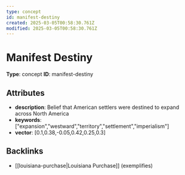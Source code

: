 ```yaml
---
type: concept
id: manifest-destiny
created: 2025-03-05T00:58:30.761Z
modified: 2025-03-05T00:58:30.761Z
---
```


# Manifest Destiny

**Type**: concept
**ID**: manifest-destiny

## Attributes

- **description**: Belief that American settlers were destined to expand across North America
- **keywords**: ["expansion","westward","territory","settlement","imperialism"]
- **vector**: [0.1,0.38,-0.05,0.42,0.25,0.3]

## Backlinks

- [[louisiana-purchase|Louisiana Purchase]] (exemplifies)

